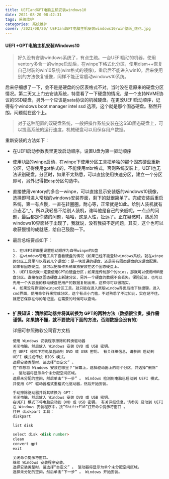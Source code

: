 ```yaml
---
title: UEFIandGPT电脑主机安装windows10
date: 2021-08-20 08:42:31
tags: 系统维护
categories: 系统维护
cover: /2021/08/20/ UEFIandGPT电脑主机安装windows10/win壁纸_莲花.jpg
---
```


#### UEFI +GPT电脑主机安装Windows10

> 好久没有安装windows系统了，有点生疏。一台UEFI启动的机器，使用ventory多合一的winpe启动后，在winpe下格式化分区，使用dism++恢复自己封装的win10系统(wim格式的镜像)，重启后不能进入win10。后来使用别的方法恢复镜像，同样不能正常启动windows10系统。

后来仔细想了一下，会不是是硬盘的分区表格式不对。当时没在意原来的硬盘分区情况。第二天又上门去安装系统，特意看了一下硬盘的情况，是一个支持NVME协议的SSD硬盘，另外一个应该是sata协议的机械硬盘。在更改UEFI启动顺序，记得有个windows boot manager intel ssd 选项，这个就是那个固态硬盘。豁然开朗，问题就在这个上。

> 对于这种配置的双硬盘系统，一般把操作系统安装在这SSD固态硬盘上，可以提高系统的运行速度，机械硬盘可以用保存用户数据。

<!--more-->

重新安装的方法如下：

* 在UEFI启动参数表里更改启动顺序。设置U盘为第一驱动顺序

* 使用U盘的winpe启动，在winpe下使用分区工具把单独的那个固态硬盘重新分区，记得使用gpt格式的，不能使用mbr格式，否则系统安装上，UEFI也无法识别硬盘。分区时，如果不太熟悉，可以直接使用快速分区，建立一个分区即可，另外记得把esp分区勾选中。

* 直接使用ventory的多合一winpe，可以直接显示安装版的windows10镜像，选择即可进入常规的windows安装界面，剩下的就很简单了。完成安装后重启系统，第一有点慢，一直在转圈圈，耐心等，正常就是如此。给别人装机就有点忐忑^_^。所以我轻易不给别人装机，谁叫他是自己的亲戚呢。一点点的问题，最后都是你装的问题，哈哈，这是人性，扯远了。正在疑惑时，熟悉的windows10界面终于出现了，我就说，没有我搞不定问题，其实，这个也可以收获慢慢的成就感，给自己鼓励一下。

* 最后总结要点如下：

  ```
  1. 在UEFI界面里设置启动顺序为自带winpe的U盘
  2. 在windows管理工具下查看硬盘的情况（如果已经不能登陆windows系统，就在winpe的分区工具里可以看到几个硬盘）：是一块普通的硬盘，还是带有固态硬盘的双硬盘配置。如果有固态硬盘，就可以把操作系统单独安装在这个固态硬盘上。
  3. UEFI系统就一定要使用GPT的硬盘分区；如果是传统那个的bios，那就可以使用MBR硬盘分区。直接在这固态硬盘上新建分区，另外一个硬盘的数据不会丢失。保险起见，也可以先用一个大容量的移动硬盘把用户的数据复制出来，这样你可以很踏实。
  4. 如果没有靠谱的winpe分区工具，就只能在进入原版window界面后按下快捷键，进入cmd界面，使用命令行来完成分区，这个有点小门槛，不过熟悉了不过如此，实在记不住，就把它保存在你的笔记里，在需要的时候可以查询。
  

* **扩展知识：清除驱动器并将其转换为 GPT的两种方法**（**数据很宝贵，操作需谨慎。如果搞不懂，就不要使用下面的方法，否则数据会没有的**）

  详细可参照微软公司官方文档
  
  ```
  使用 Windows 安装程序擦除和转换驱动器
  关闭电脑，然后放入 Windows 安装 DVD 或 USB 密钥。
  在 UEFI 模式下将电脑启动到 DVD 或 USB 密钥。 有关详细信息，请参阅 启动到 UEFI 模式或传统 BIOS 模式。
  选择安装类型时，请选择“自定义” 。
  在“你想将 Windows 安装在哪里？”屏幕上，选择驱动器上的每个分区，并选择“删除” 。 驱动器将显示单个未分配空间区域。
  选择未分配的空间，然后单击“下一步” 。 Windows 检测到电脑已启动到 UEFI 模式，并使用 GPT 驱动器格式重格式化驱动器，然后开始安装。
  ```
  ```html
  手动擦除驱动器并将其转换为 GPT：
  关闭电脑，然后放入 Windows 安装 DVD 或 USB 密钥。
  在UEFI 模式下将电脑启动到 DVD 或 USB 密钥。 有关详细信息，请参阅 启动到 UEFI 模式或传统 BIOS 模式。
  在 Windows 安装程序中，按“Shift+F10”打开命令提示符窗口 。
  打开 diskpart 工具：
  diskpart
  
  list disk
  
  select disk <disk number>
  clean
  convert gpt
  exit
  
  关闭命令提示符窗口。
  继续 Windows 安装程序安装。
  选择安装类型时，请选择“自定义” 。 驱动器将显示为单个未分配空间区域。
  选择未分配的空间，然后单击“下一步” 。 Windows 开始安装。

